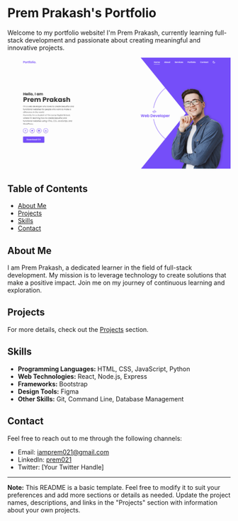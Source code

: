 # Prem Prakash's Portfolio

Welcome to my portfolio website! I'm Prem Prakash, currently learning full-stack development and passionate about creating meaningful and innovative projects.

![Alt text](image.png)

## Table of Contents
- [About Me](#about-me)
- [Projects](#projects)
- [Skills](#skills)
- [Contact](#contact)

## About Me
I am Prem Prakash, a dedicated learner in the field of full-stack development. My mission is to leverage technology to create solutions that make a positive impact. Join me on my journey of continuous learning and exploration.

## Projects
<!-- ### [Project: Online Bookstore]()
A full-stack web application for managing and purchasing books online. The project involves implementing user authentication, managing a product catalog, and handling online transactions.

### [Project: Personal Blog]()
A blogging platform where users can create and share their thoughts and experiences. The project includes features such as user profiles, article creation, and commenting.

### [Project: Portfolio Website]()
The very website you are currently exploring! Built with HTML, CSS, and JavaScript, showcasing my skills and projects. -->

For more details, check out the [Projects](https://github.com/prem9910) section.

## Skills
- **Programming Languages:** HTML, CSS, JavaScript, Python
- **Web Technologies:** React, Node.js, Express
- **Frameworks:** Bootstrap
- **Design Tools:** Figma
- **Other Skills:** Git, Command Line, Database Management

## Contact
Feel free to reach out to me through the following channels:
- Email: [iamprem021@gmail.com](mailto:iamprem021@gmail.com)
- LinkedIn: [prem021](https://www.linkedin.com/in/prem021/)
- Twitter: [Your Twitter Handle]

---

**Note:** This README is a basic template. Feel free to modify it to suit your preferences and add more sections or details as needed. Update the project names, descriptions, and links in the "Projects" section with information about your own projects.
